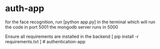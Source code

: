 # auth-app


for the face recognition, run [python app.py] in the terminal which will run the code in port 5001
the mongodb server runs in 5000 

Ensure all requirements are installed in the backend [ pip install -r requirements.txt ]
#   a u t h e n t i c a t i o n - a p p  
 